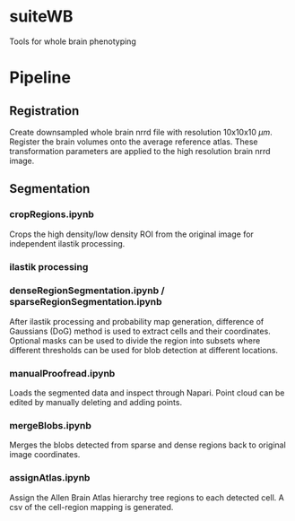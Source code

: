 # suiteWB
 Tools for whole brain phenotyping

# Pipeline
## Registration
Create downsampled whole brain nrrd file with resolution 10x10x10 $\mu m$. Register the brain volumes onto the average reference atlas. These transformation parameters are applied to the high resolution brain nrrd image. 

## Segmentation
### cropRegions.ipynb

Crops the high density/low density ROI from the original image for independent ilastik processing. 

### ilastik processing 

### denseRegionSegmentation.ipynb / sparseRegionSegmentation.ipynb

After ilastik processing and probability map generation, difference of Gaussians (DoG) method is used to extract cells and their coordinates. Optional masks can be used to divide the region into subsets where different thresholds can be used for blob detection at different locations.

### manualProofread.ipynb

Loads the segmented data and inspect through Napari. Point cloud can be edited by manually deleting and adding points.

### mergeBlobs.ipynb

Merges the blobs detected from sparse and dense regions back to original image coordinates.

### assignAtlas.ipynb

Assign the Allen Brain Atlas hierarchy tree regions to each detected cell. A csv of the cell-region mapping is generated.
